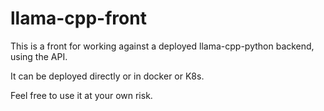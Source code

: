 # llama-cpp-front

This is a front for working against a deployed llama-cpp-python backend, using the API.

It can be deployed directly or in docker or K8s.

Feel free to use it at your own risk.
